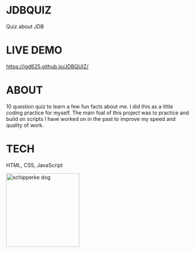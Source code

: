 # JDBQUIZ
Quiz about JDB

# LIVE DEMO #
https://jgd625.github.io/JDBQUIZ/


# ABOUT #

10 question quiz to learn a few fun facts about me. I did this as a little coding practice for myself. The main foal of this project was to practice and build on scripts I have worked on in the past to improve my speed and quality of work.

# TECH #

HTML, CSS, JavaScript

<img src="https://static.wixstatic.com/media/d9f074_5aee7824e6284e0b9fe6da799e9a9fec~mv2.png/v1/fill/w_890,h_627/Untitled.png" style="width: 200px" alt="schipperke dog" />


